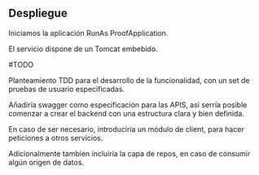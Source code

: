 ## Despliegue 

Iniciamos la aplicación RunAs ProofApplication.

El servicio dispone de un Tomcat embebido.

#TODO

Planteamiento TDD para el desarrollo de la funcionalidad, con un set de pruebas de usuario especificadas.

Añadiría swagger como especificación para las APIS, así serría posible comenzar a crear el backend con una estructura
clara y bien definida.

En caso de ser necesario, introduciría un módulo de client, para hacer peticiones a otros servicios.

Adicionalmente tambien incluiría la capa de repos, en caso de consumir algún origen de datos.

